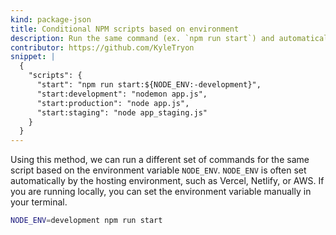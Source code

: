 ```yaml
---
kind: package-json
title: Conditional NPM scripts based on environment
description: Run the same command (ex. `npm run start`) and automatically determine which script to run based on the environment variable `NODE_ENV`.
contributor: https://github.com/KyleTryon
snippet: |
  {
    "scripts": {
      "start": "npm run start:${NODE_ENV:-development}",
      "start:development": "nodemon app.js",
      "start:production": "node app.js",
      "start:staging": "node app_staging.js"
    }
  }
---
```


Using this method, we can run a different set of commands for the same script based on the environment variable `NODE_ENV`. `NODE_ENV` is often set automatically by the hosting environment, such as Vercel, Netlify, or AWS. If you are running locally, you can set the environment variable manually in your terminal.

```bash
NODE_ENV=development npm run start
```
